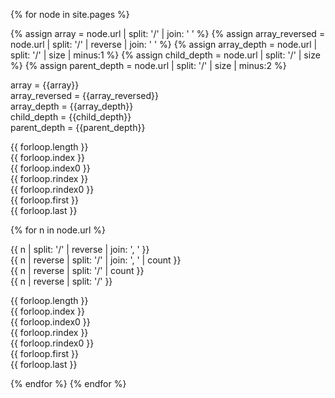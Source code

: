 ---
---

{% for node in site.pages %}

{% assign array = node.url | split: '/' | join: ' ' %}
{% assign array_reversed = node.url | split: '/' | reverse | join: ' ' %}
{% assign array_depth = node.url | split: '/' | size | minus:1 %}
{% assign child_depth = node.url | split: '/' | size %}
{% assign parent_depth = node.url | split: '/' | size | minus:2 %}

array = {{array}} <br>
array_reversed = {{array_reversed}} <br>
array_depth = {{array_depth}} <br>
child_depth = {{child_depth}} <br>
parent_depth = {{parent_depth}} <br>

{{ forloop.length }} <br>
{{ forloop.index }} <br>
{{ forloop.index0 }} <br>
{{ forloop.rindex }} <br>
{{ forloop.rindex0 }} <br>
{{ forloop.first }} <br>
{{ forloop.last }} <br>

{% for n in node.url %}

{{ n | split: '/' | reverse | join: ', ' }} <br>
{{ n | reverse | split: '/' | join: ', ' | count }} <br>
{{ n | reverse | split: '/' | count }} <br>
{{ n | reverse | split: '/' }} <br>

{{ forloop.length }} <br>
{{ forloop.index }} <br>
{{ forloop.index0 }} <br>
{{ forloop.rindex }} <br>
{{ forloop.rindex0 }} <br>
{{ forloop.first }} <br>
{{ forloop.last }} <br>

{% endfor %} 
{% endfor %} 
